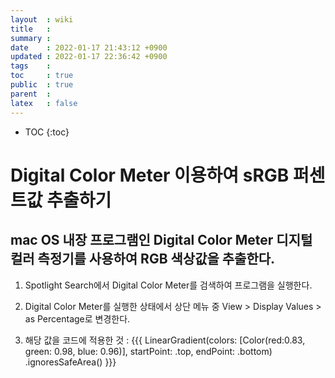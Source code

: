 ```yaml
---
layout  : wiki
title   : 
summary : 
date    : 2022-01-17 21:43:12 +0900
updated : 2022-01-17 22:36:42 +0900
tags    : 
toc     : true
public  : true
parent  : 
latex   : false
---
```

* TOC
{:toc}

# Digital Color Meter 이용하여 sRGB 퍼센트값 추출하기
## mac OS 내장 프로그램인 Digital Color Meter 디지털 컬러 측정기를 사용하여 RGB 색상값을 추출한다.

1. Spotlight Search에서 Digital Color Meter를 검색하여 프로그램을 실행한다.

2. Digital Color Meter를 실행한 상태에서 상단 메뉴 중 View > Display Values > as Percentage로 변경한다.

3. 해당 값을 코드에 적용한 것 :
{{{
LinearGradient(colors: [Color(red:0.83, green: 0.98, blue: 0.96)], startPoint: .top, endPoint: .bottom)
                .ignoresSafeArea()
}}}
